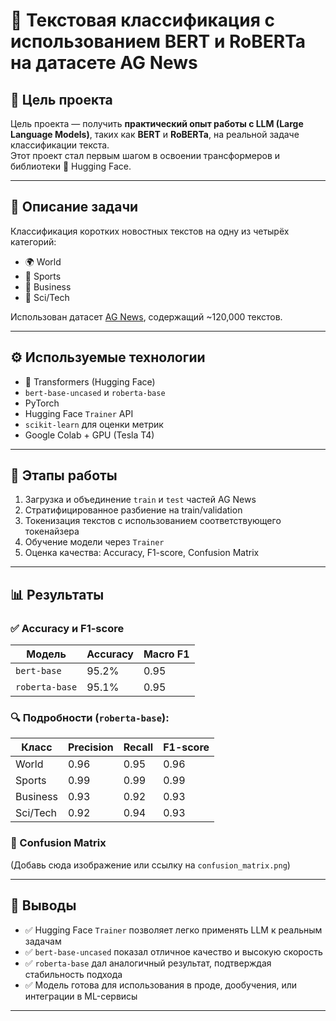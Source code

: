 # 🧠 Текстовая классификация с использованием BERT и RoBERTa на датасете AG News

## 📌 Цель проекта
Цель проекта — получить **практический опыт работы с LLM (Large Language Models)**, таких как **BERT** и **RoBERTa**, на реальной задаче классификации текста.  
Этот проект стал первым шагом в освоении трансформеров и библиотеки 🤗 Hugging Face.

---

## 📝 Описание задачи
Классификация коротких новостных текстов на одну из четырёх категорий:

- 🌍 World
- 🏅 Sports
- 💼 Business
- 🧪 Sci/Tech

Использован датасет [AG News](https://huggingface.co/datasets/ag_news), содержащий ~120,000 текстов.

---

## ⚙️ Используемые технологии

- 🤗 Transformers (Hugging Face)
- `bert-base-uncased` и `roberta-base`
- PyTorch
- Hugging Face `Trainer` API
- `scikit-learn` для оценки метрик
- Google Colab + GPU (Tesla T4)

---

## 🚀 Этапы работы

1. Загрузка и объединение `train` и `test` частей AG News
2. Стратифицированное разбиение на train/validation
3. Токенизация текстов с использованием соответствующего токенайзера
4. Обучение модели через `Trainer`
5. Оценка качества: Accuracy, F1-score, Confusion Matrix

---

## 📊 Результаты

### ✅ Accuracy и F1-score

| Модель           | Accuracy | Macro F1 |
|------------------|----------|----------|
| `bert-base`      | 95.2%    | 0.95     |
| `roberta-base`   | 95.1%    | 0.95     |

### 🔍 Подробности (`roberta-base`):

| Класс     | Precision | Recall | F1-score |
|-----------|-----------|--------|----------|
| World     | 0.96      | 0.95   | 0.96     |
| Sports    | 0.99      | 0.99   | 0.99     |
| Business  | 0.93      | 0.92   | 0.93     |
| Sci/Tech  | 0.92      | 0.94   | 0.93     |

### 🧩 Confusion Matrix

(Добавь сюда изображение или ссылку на `confusion_matrix.png`)

---

## 🧠 Выводы

- ✅ Hugging Face `Trainer` позволяет легко применять LLM к реальным задачам
- ✅ `bert-base-uncased` показал отличное качество и высокую скорость
- ✅ `roberta-base` дал аналогичный результат, подтверждая стабильность подхода
- ✅ Модель готова для использования в проде, дообучения, или интеграции в ML-сервисы

---
